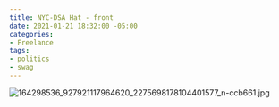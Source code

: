 ```yaml
---
title: NYC-DSA Hat - front
date: 2021-01-21 18:32:00 -05:00
categories:
- Freelance
tags:
- politics
- swag
---
```


![164298536_927921117964620_2275698178104401577_n-ccb661.jpg](/uploads/164298536_927921117964620_2275698178104401577_n-ccb661.jpg)